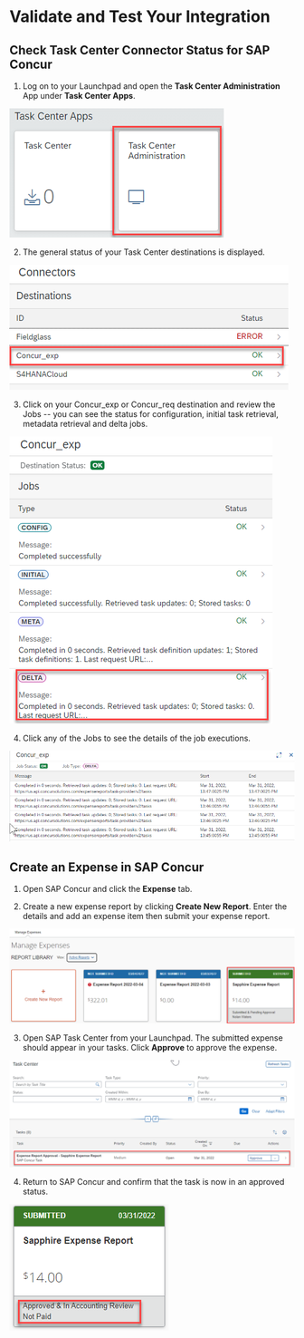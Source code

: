# Validate and Test Your Integration

## Check Task Center Connector Status for SAP Concur

1.  Log on to your Launchpad and open the **Task Center Administration**
    App under **Task Center Apps**.

![](images/test_1.png)

2.  The general status of your Task Center destinations is displayed.

![](images/test_2.png)

3.  Click on your Concur_exp or Concur_req destination and review the
    Jobs -- you can see the status for configuration, initial task
    retrieval, metadata retrieval and delta jobs.

![](images/test_3.png)

4.  Click any of the Jobs to see the details of the job executions.

![](images/test_4.png)

## Create an Expense in SAP Concur

1.  Open SAP Concur and click the **Expense** tab.

2.  Create a new expense report by clicking **Create New Report**. Enter
    the details and add an expense item then submit your expense report.

![](images/test_5.png)

3.  Open SAP Task Center from your Launchpad. The submitted expense
    should appear in your tasks. Click **Approve** to approve the
    expense.

![](images/test_6.png)

4.  Return to SAP Concur and confirm that the task is now in an approved
    status.

![](images/test_7.png)
